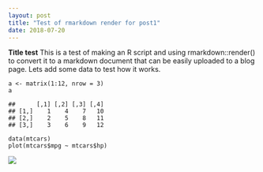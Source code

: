 ```yaml
---
layout: post
title: "Test of rmarkdown render for post1"
date: 2018-07-20
---
```


**Title test** This is a test of making an R script and using
rmarkdown::render() to convert it to a markdown document that can be
easily uploaded to a blog page. Lets add some data to test how it works.

    a <- matrix(1:12, nrow = 3)
    a

    ##      [,1] [,2] [,3] [,4]
    ## [1,]    1    4    7   10
    ## [2,]    2    5    8   11
    ## [3,]    3    6    9   12

    data(mtcars)
    plot(mtcars$mpg ~ mtcars$hp)


![](2018-07-18-test_render_files/figure-markdown_strict/unnamed-chunk-1-1.png)
